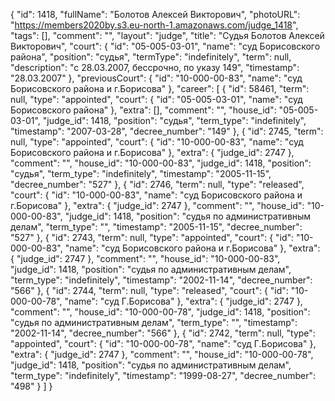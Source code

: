 {
    "id": 1418,
    "fullName": "Болотов Алексей Викторович",
    "photoURL": "https://members2020by.s3.eu-north-1.amazonaws.com/judge_1418",
    "tags": [],
    "comment": "",
    "layout": "judge",
    "title": "Судья Болотов Алексей Викторович",
    "court": {
        "id": "05-005-03-01",
        "name": "суд Борисовского района",
        "position": "судья",
        "termType": "indefinitely",
        "term": null,
        "description": "c 28.03.2007, бессрочно, по указу 149",
        "timestamp": "28.03.2007"
    },
    "previousCourt": {
        "id": "10-000-00-83",
        "name": "суд Борисовского района и г.Борисова"
    },
    "career": [
        {
            "id": 58461,
            "term": null,
            "type": "appointed",
            "court": {
                "id": "05-005-03-01",
                "name": "суд Борисовского района"
            },
            "extra": [],
            "comment": "",
            "house_id": "05-005-03-01",
            "judge_id": 1418,
            "position": "судья",
            "term_type": "indefinitely",
            "timestamp": "2007-03-28",
            "decree_number": "149"
        },
        {
            "id": 2745,
            "term": null,
            "type": "appointed",
            "court": {
                "id": "10-000-00-83",
                "name": "суд Борисовского района и г.Борисова"
            },
            "extra": {
                "judge_id": 2747
            },
            "comment": "",
            "house_id": "10-000-00-83",
            "judge_id": 1418,
            "position": "судья",
            "term_type": "indefinitely",
            "timestamp": "2005-11-15",
            "decree_number": "527"
        },
        {
            "id": 2746,
            "term": null,
            "type": "released",
            "court": {
                "id": "10-000-00-83",
                "name": "суд Борисовского района и г.Борисова"
            },
            "extra": {
                "judge_id": 2747
            },
            "comment": "",
            "house_id": "10-000-00-83",
            "judge_id": 1418,
            "position": "судья по административным делам",
            "term_type": "",
            "timestamp": "2005-11-15",
            "decree_number": "527"
        },
        {
            "id": 2743,
            "term": null,
            "type": "appointed",
            "court": {
                "id": "10-000-00-83",
                "name": "суд Борисовского района и г.Борисова"
            },
            "extra": {
                "judge_id": 2747
            },
            "comment": "",
            "house_id": "10-000-00-83",
            "judge_id": 1418,
            "position": "судья по административным делам",
            "term_type": "indefinitely",
            "timestamp": "2002-11-14",
            "decree_number": "566"
        },
        {
            "id": 2744,
            "term": null,
            "type": "released",
            "court": {
                "id": "10-000-00-78",
                "name": "суд Г.Борисова"
            },
            "extra": {
                "judge_id": 2747
            },
            "comment": "",
            "house_id": "10-000-00-78",
            "judge_id": 1418,
            "position": "судья по административным делам",
            "term_type": "",
            "timestamp": "2002-11-14",
            "decree_number": "566"
        },
        {
            "id": 2742,
            "term": null,
            "type": "appointed",
            "court": {
                "id": "10-000-00-78",
                "name": "суд Г.Борисова"
            },
            "extra": {
                "judge_id": 2747
            },
            "comment": "",
            "house_id": "10-000-00-78",
            "judge_id": 1418,
            "position": "судья по административным делам",
            "term_type": "indefinitely",
            "timestamp": "1999-08-27",
            "decree_number": "498"
        }
    ]
}